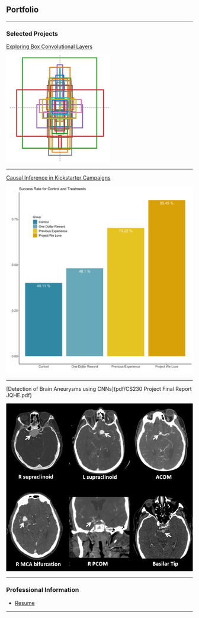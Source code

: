 ## Portfolio

---

### Selected Projects

[Exploring Box Convolutional Layers](https://github.com/dkang9503/cs231n_project_box_convolution/blob/master/Final_Report.pdf)

<img src="images/box_conv_converged.png?raw=true"/>

---
[Causal Inference in Kickstarter Campaigns](https://github.com/HarryEm/MSE327Project/blob/master/Final_Report.pdf)

<img src="images/TreatmentControlBars.png?raw=true"/>

---
[Detection of Brain Aneurysms using CNNs](pdf/CS230 Project Final Report JQHE.pdf)

<img src="images/CS230_image_aneur_egs.png?raw=true"/>

---

### Professional Information

- [Resume](/pdf/Resume_Fall19.pdf)

---
